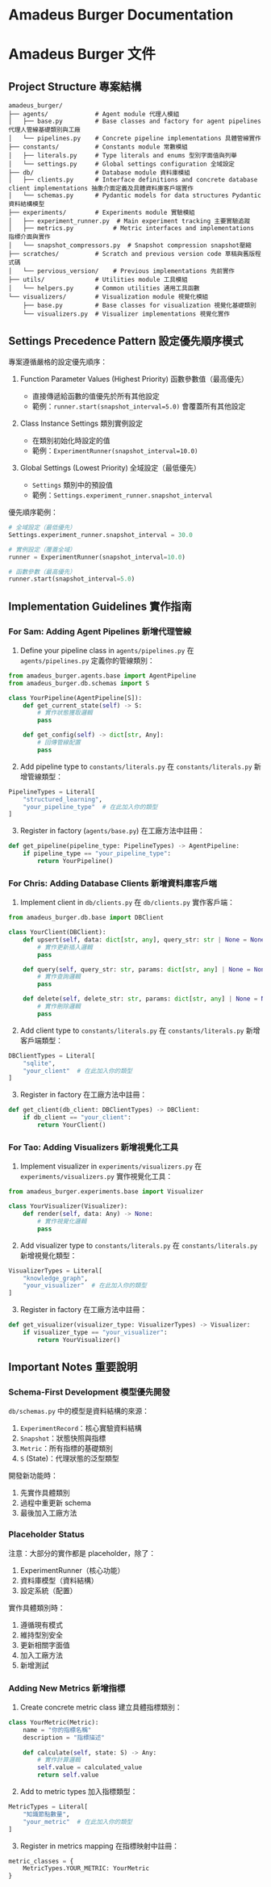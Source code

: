 # Amadeus Burger Documentation
# Amadeus Burger 文件

## Project Structure 專案結構

```
amadeus_burger/
├── agents/             # Agent module 代理人模組
│   ├── base.py         # Base classes and factory for agent pipelines 代理人管線基礎類別與工廠
│   └── pipelines.py    # Concrete pipeline implementations 具體管線實作
├── constants/          # Constants module 常數模組
│   ├── literals.py     # Type literals and enums 型別字面值與列舉
│   └── settings.py     # Global settings configuration 全域設定
├── db/                 # Database module 資料庫模組
│   ├── clients.py      # Interface definitions and concrete database client implementations 抽象介面定義及具體資料庫客戶端實作
│   └── schemas.py      # Pydantic models for data structures Pydantic 資料結構模型
├── experiments/        # Experiments module 實驗模組
│   ├── experiment_runner.py  # Main experiment tracking 主要實驗追蹤
│   ├── metrics.py           # Metric interfaces and implementations 指標介面與實作
│   └── snapshot_compressors.py  # Snapshot compression snapshot壓縮
├── scratches/          # Scratch and previous version code 草稿與舊版程式碼
│   └── pervious_version/    # Previous implementations 先前實作
├── utils/              # Utilities module 工具模組
│   └── helpers.py      # Common utilities 通用工具函數
└── visualizers/        # Visualization module 視覺化模組
    ├── base.py         # Base classes for visualization 視覺化基礎類別
    └── visualizers.py  # Visualizer implementations 視覺化實作
```

## Settings Precedence Pattern 設定優先順序模式

專案遵循嚴格的設定優先順序：

1. Function Parameter Values (Highest Priority) 函數參數值（最高優先）
   - 直接傳遞給函數的值優先於所有其他設定
   - 範例：`runner.start(snapshot_interval=5.0)` 會覆蓋所有其他設定

2. Class Instance Settings 類別實例設定
   - 在類別初始化時設定的值
   - 範例：`ExperimentRunner(snapshot_interval=10.0)`

3. Global Settings (Lowest Priority) 全域設定（最低優先）
   - `Settings` 類別中的預設值
   - 範例：`Settings.experiment_runner.snapshot_interval`

優先順序範例：
```python
# 全域設定（最低優先）
Settings.experiment_runner.snapshot_interval = 30.0

# 實例設定（覆蓋全域）
runner = ExperimentRunner(snapshot_interval=10.0)

# 函數參數（最高優先）
runner.start(snapshot_interval=5.0)
```

## Implementation Guidelines 實作指南

### For Sam: Adding Agent Pipelines 新增代理管線

1. Define your pipeline class in `agents/pipelines.py` 在 `agents/pipelines.py` 定義你的管線類別：
```python
from amadeus_burger.agents.base import AgentPipeline
from amadeus_burger.db.schemas import S

class YourPipeline(AgentPipeline[S]):
    def get_current_state(self) -> S:
        # 實作狀態獲取邏輯
        pass

    def get_config(self) -> dict[str, Any]:
        # 回傳管線配置
        pass
```

2. Add pipeline type to `constants/literals.py` 在 `constants/literals.py` 新增管線類型：
```python
PipelineTypes = Literal[
    "structured_learning",
    "your_pipeline_type"  # 在此加入你的類型
]
```

3. Register in factory (`agents/base.py`) 在工廠方法中註冊：
```python
def get_pipeline(pipeline_type: PipelineTypes) -> AgentPipeline:
    if pipeline_type == "your_pipeline_type":
        return YourPipeline()
```

### For Chris: Adding Database Clients 新增資料庫客戶端

1. Implement client in `db/clients.py` 在 `db/clients.py` 實作客戶端：
```python
from amadeus_burger.db.base import DBClient

class YourClient(DBClient):
    def upsert(self, data: dict[str, any], query_str: str | None = None) -> str:
        # 實作更新插入邏輯
        pass

    def query(self, query_str: str, params: dict[str, any] | None = None) -> QueryResult:
        # 實作查詢邏輯
        pass

    def delete(self, delete_str: str, params: dict[str, any] | None = None) -> int:
        # 實作刪除邏輯
        pass
```

2. Add client type to `constants/literals.py` 在 `constants/literals.py` 新增客戶端類型：
```python
DBClientTypes = Literal[
    "sqlite",
    "your_client"  # 在此加入你的類型
]
```

3. Register in factory 在工廠方法中註冊：
```python
def get_client(db_client: DBClientTypes) -> DBClient:
    if db_client == "your_client":
        return YourClient()
```

### For Tao: Adding Visualizers 新增視覺化工具

1. Implement visualizer in `experiments/visualizers.py` 在 `experiments/visualizers.py` 實作視覺化工具：
```python
from amadeus_burger.experiments.base import Visualizer

class YourVisualizer(Visualizer):
    def render(self, data: Any) -> None:
        # 實作視覺化邏輯
        pass
```

2. Add visualizer type to `constants/literals.py` 在 `constants/literals.py` 新增視覺化類型：
```python
VisualizerTypes = Literal[
    "knowledge_graph",
    "your_visualizer"  # 在此加入你的類型
]
```

3. Register in factory 在工廠方法中註冊：
```python
def get_visualizer(visualizer_type: VisualizerTypes) -> Visualizer:
    if visualizer_type == "your_visualizer":
        return YourVisualizer()
```

## Important Notes 重要說明

### Schema-First Development 模型優先開發
`db/schemas.py` 中的模型是資料結構的來源：

1. `ExperimentRecord`：核心實驗資料結構
2. `Snapshot`：狀態快照與指標
3. `Metric`：所有指標的基礎類別
4. `S` (State)：代理狀態的泛型類型

開發新功能時：
1. 先實作具體類別
2. 過程中重更新 schema
3. 最後加入工廠方法

### Placeholder Status 
注意：大部分的實作都是 placeholder，除了：
1. ExperimentRunner（核心功能）
2. 資料庫模型（資料結構）
3. 設定系統（配置）

實作具體類別時：
1. 遵循現有模式
2. 維持型別安全
3. 更新相關字面值
4. 加入工廠方法
5. 新增測試

### Adding New Metrics 新增指標

1. Create concrete metric class 建立具體指標類別：
```python
class YourMetric(Metric):
    name = "你的指標名稱"
    description = "指標描述"
    
    def calculate(self, state: S) -> Any:
        # 實作計算邏輯
        self.value = calculated_value
        return self.value
```

2. Add to metric types 加入指標類型：
```python
MetricTypes = Literal[
    "知識節點數量",
    "your_metric"  # 在此加入你的類型
]
```

3. Register in metrics mapping 在指標映射中註冊：
```python
metric_classes = {
    MetricTypes.YOUR_METRIC: YourMetric
}
``` 
